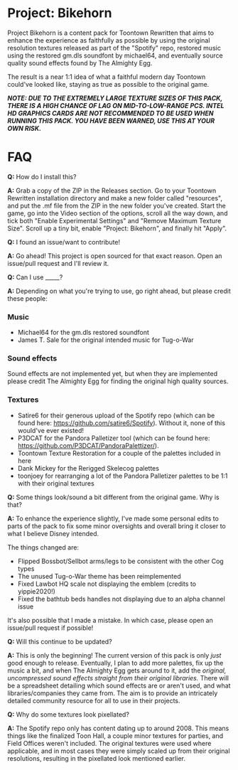 # Project: Bikehorn

Project Bikehorn is a content pack for Toontown Rewritten that aims to enhance the experience as faithfully as possible by using the original resolution textures released as part of the "Spotify" repo, restored music using the restored gm.dls soundfont by michael64, and eventually source quality sound effects found by The Almighty Egg.

The result is a near 1:1 idea of what a faithful modern day Toontown could've looked like, staying as true as possible to the original game.

***NOTE: DUE TO THE EXTREMELY LARGE TEXTURE SIZES OF THIS PACK, THERE IS A HIGH CHANCE OF LAG ON MID-TO-LOW-RANGE PCS. INTEL HD GRAPHICS CARDS ARE NOT RECOMMENDED TO BE USED WHEN RUNNING THIS PACK. YOU HAVE BEEN WARNED, USE THIS AT YOUR OWN RISK.***

# FAQ

**Q:** How do I install this?

**A:** Grab a copy of the ZIP in the Releases section. Go to your Toontown Rewritten installation directory and make a new folder called "resources", and put the .mf file from the ZIP in the new folder you've created. Start the game, go into the Video section of the options, scroll all the way down, and tick both "Enable Experimental Settings" and "Remove Maximum Texture Size". Scroll up a tiny bit, enable "Project: Bikehorn", and finally hit "Apply".

**Q:** I found an issue/want to contribute!

**A:** Go ahead! This project is open sourced for that exact reason. Open an issue/pull request and I'll review it.

**Q:** Can I use _____?

**A:** Depending on what you're trying to use, go right ahead, but please credit these people:

### Music

* Michael64 for the gm.dls restored soundfont
* James T. Sale for the original intended music for Tug-o-War

### Sound effects

Sound effects are not implemented yet, but when they are implemented please credit The Almighty Egg for finding the original high quality sources.

### Textures

* Satire6 for their generous upload of the Spotify repo (which can be found here: https://github.com/satire6/Spotify). Without it, none of this would've ever existed!
* P3DCAT for the Pandora Palletizer tool (which can be found here: https://github.com/P3DCAT/PandoraPalettizer/).
* Toontown Texture Restoration for a couple of the palettes included in here
* Dank Mickey for the Rerigged Skelecog palettes
* toonjoey for rearranging a lot of the Pandora Palletizer palettes to be 1:1 with their original textures

**Q:** Some things look/sound a bit different from the original game. Why is that?

**A:** To enhance the experience slightly, I've made some personal edits to parts of the pack to fix some minor oversights and overall bring it closer to what I believe Disney intended.

The things changed are:

* Flipped Bossbot/Sellbot arms/legs to be consistent with the other Cog types
* The unused Tug-o-War theme has been reimplemented
* Fixed Lawbot HQ scale not displaying the emblem (credits to yippie2020!)
* Fixed the bathtub beds handles not displaying due to an alpha channel issue

It's also possible that I made a mistake. In which case, please open an issue/pull request if possible!

**Q:** Will this continue to be updated?

**A:** This is only the beginning! The current version of this pack is only *just* good enough to release. Eventually, I plan to add more palettes, fix up the music a bit, and when The Almighty Egg gets around to it, add the *original, uncompressed sound effects straight from their original libraries.* There will be a spreadsheet detailing which sound effects are or aren't used, and what libraries/companies they came from. The aim is to provide an intricately detailed community resource for all to use in their projects.

**Q:** Why do some textures look pixellated?

**A:** The Spotify repo only has content dating up to around 2008. This means things like the finalized Toon Hall, a couple minor textures for parties, and Field Offices weren't included. The original textures were used where applicable, and in most cases they were simply scaled up from their original resolutions, resulting in the pixellated look mentioned earlier.

